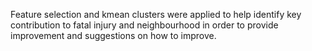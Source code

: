 Feature selection and kmean clusters were applied to help identify key contribution to fatal injury and neighbourhood in order to provide improvement and suggestions on how to improve.
